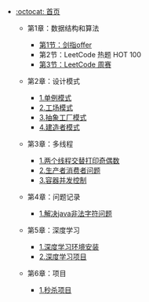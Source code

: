 - [:octocat: 首页](/README)

   - 第1章：数据结构和算法
       - [第1节：剑指offer](/md/idea-plugin/algorithm/剑指offer.md)
       -  第2节：LeetCode 热题 HOT 100
       - [第3节：LeetCode 周赛](/md/idea-plugin/algorithm/周赛.md)
       
   - 第2章：设计模式
       - [1.单例模式](/md/idea-plugin/designpatterns/1.单例模式.md)
       - [2.工场模式](/md/idea-plugin/designpatterns/2.工场模式.md)
       - [3.抽象工厂模式](/md/idea-plugin/designpatterns/3.抽象工厂模式.md)
       - [4.建造者模式](/md/idea-plugin/designpatterns/4.建造者模式.md)
       
   - 第3章：多线程
       - [1.两个线程交替打印奇偶数](/md/idea-plugin/multithread/1.两个线程交替打印奇偶数.md)
       - [2.生产者消费者问题](/md/idea-plugin/multithread/2.生产者消费者问题.md)
       - [3.容器并发控制](/md/idea-plugin/multithread/3.容器并发控制.md)
       
   - 第4章：问题记录
       - [1.解决java非法字符问题](/md/idea-plugin/question/1.解决java非法字符问题.md)
       
   - 第5章：深度学习
       - [1.深度学习环境安装](/md/idea-plugin/deep-learning/1.深度学习环境安装.md)
       - [2.深度学习项目](/md/idea-plugin/deep-learning/2.深度学习项目.md)    
        
   - 第6章：项目
       - [1.秒杀项目](/md/idea-plugin/project/1.秒杀项目.md)
  

       
